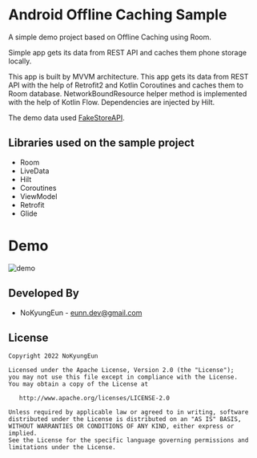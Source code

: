 # Android Offline Caching Sample

A simple demo project based on Offline Caching using Room.

Simple app gets its data from REST API and caches them phone storage locally.

This app is built by MVVM architecture. This app gets its data from REST API with the help of Retrofit2 and Kotlin Coroutines and caches them to Room database. NetworkBoundResource helper method is implemented with the help of Kotlin Flow. Dependencies are injected by Hilt.


The demo data used [FakeStoreAPI](https://github.com/keikaavousi/fake-store-api).


Libraries used on the sample project
------------------------------------
 * Room
 * LiveData
 * Hilt
 * Coroutines
 * ViewModel
 * Retrofit
 * Glide
 
 
# Demo
![demo](https://user-images.githubusercontent.com/74607521/205621410-2017d134-38bf-4769-b960-2165e9cf3354.png)

Developed By
------------------------------------
* NoKyungEun - <eunn.dev@gmail.com> 

License
------------------------------------
    Copyright 2022 NoKyungEun

    Licensed under the Apache License, Version 2.0 (the "License");
    you may not use this file except in compliance with the License.
    You may obtain a copy of the License at

       http://www.apache.org/licenses/LICENSE-2.0

    Unless required by applicable law or agreed to in writing, software
    distributed under the License is distributed on an "AS IS" BASIS,
    WITHOUT WARRANTIES OR CONDITIONS OF ANY KIND, either express or implied.
    See the License for the specific language governing permissions and
    limitations under the License.
